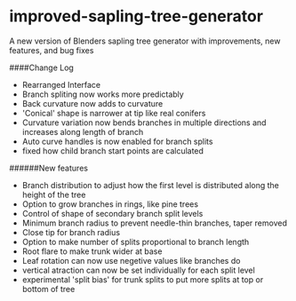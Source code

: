 # improved-sapling-tree-generator
A new version of Blenders sapling tree generator with improvements, new features, and bug fixes

####Change Log
* Rearranged Interface
* Branch spliting now works more predictably
* Back curvature now adds to curvature
* 'Conical' shape is narrower at tip like real conifers
* Curvature variation now bends branches in multiple directions and increases along length of branch
* Auto curve handles is now enabled for branch splits
* fixed how child branch start points are calculated

######New features
* Branch distribution to adjust how the first level is distributed along the height of the tree
* Option to grow branches in rings, like pine trees
* Control of shape of secondary branch split levels
* Minimum branch radius to prevent needle-thin branches, taper removed
* Close tip for branch radius
* Option to make number of splits proportional to branch length
* Root flare to make trunk wider at base
* Leaf rotation can now use negetive values like branches do
* vertical atraction can now be set individually for each split level
* experimental 'split bias' for trunk splits to put more splits at top or bottom of tree

